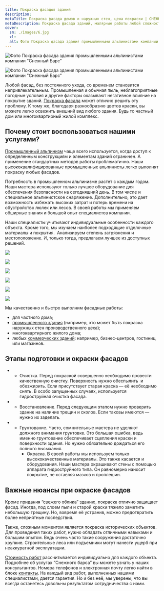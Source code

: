 ```yaml
---
title: Покраска фасадов зданий
description: 
metaTitle: Покраска фасада домов и наружных стен, цена покраски | СНЕЖНЫЙ БАРС
metaDescription: Покраска фасада зданий, малярные работы любой сложности – на любой высоте ☎+38 (096)555-30-92 от специалистов компании Снежный Барс
cover:
  sm: ./images/6.jpg
  xl: 
  alt: Фото Покраска фасада здания промышленными альпинистами компании "Снежный Барс"
---
```

![Фото Покраска фасада здания промышленными альпинистами компании "Снежный Барс"](/wp-content/uploads/2017/05/6.jpg)

![Фото Покраска фасада здания промышленными альпинистами компании "Снежный Барс"](/wp-content/uploads/2017/05/6.jpg)

Любой фасад, без постоянного ухода, со временем становится непривлекательным. Промышленная и обычная пыль, неблагоприятные погодные условия и другие факторы оказывают негативное влияние на покрытие зданий. [Покраска фасада](/pokraska-fasadov-i-zhelezobetonnyx-konstrukcij/) может отлично решить эту проблему. К тому же, благодаря разнообразию цветов краски, вы можете легко освежить внешний вид любого здания. Будь то частный дом или многоквартирный жилой комплекс.

## Почему стоит воспользоваться нашими услугами?

[Промышленный альпинизм](/) чаще всего используется, когда доступ к определенным конструкциям и элементам зданий ограничен. А применение стандартных методов работы проблематично. Наши высококвалифицированные промышленные альпинисты легко выполнят покраску любых фасадов.

Потребность в промышленном альпинизме растет с каждым годом. Наши мастера используют только лучшее оборудование для обеспечения безопасности на сегодняшний день. В том числе и специальное альпинистское снаряжение. Дополнительно, это дает возможность избежать высоких затрат и потерь времени на обустройство люлек или лесов. В своей работы мы применяем обширные знания и большой опыт специалистов компании.  

Наши специалисты учитывают индивидуальные особенности каждого объекта. Кроме того, мы изучаем наиболее подходящие отделочные материалы и покрытия.  Анализируем степень загрязнения и местоположение. И, только тогда, предлагаем лучшее из доступных решений.

![](/wp-content/uploads/2017/05/fasad_DSC02083.jpg)

![](/wp-content/uploads/2017/05/fasad_DSC02083.jpg)

![](/wp-content/uploads/2017/05/fasad_IMG_2785.jpg)

![](/wp-content/uploads/2017/05/fasad_IMG_2785.jpg)

![](/wp-content/uploads/2017/05/20130817_115745.jpg)

![](/wp-content/uploads/2017/05/20130817_115745.jpg)

Мы качественно и быстро выполним фасадные работы:

* для частного дома;
* [промышленного здания](/elevatory-promyshlennye-cexa/) (например, это может быть покраска наружных стен производственного цеха);
* многоквартирного жилого дома;
* любых [коммерческих зданий](/obshhestvennye-obekty-trc-vokzaly/): например, бизнес-центров, гостиниц или магазинов.

## Этапы подготовки и окраски фасадов

* * Очистка. Перед покраской совершенно необходимо провести качественную очистку. Поверхность нужно обеспылить  и обезжирить. Если присутствует старая краска — её необходимо снять. В особо запущенных случаях, используется гидроструйная очистка фасада.

* * Восстановление. Перед следующим этапом нужно проверить здание на наличие трещин и сколов. Если таковы имеются — нужно их заделать.

* * Грунтование. Часто, сомнительные мастера не уделяют должного внимания грунтовке. Это большая ошибка, ведь именно грунтование обеспечивает сцепления краски и поверхности здания. Но нужно обязательно дождаться его полного высыхания.  
    * Окраска. В своей работы мы используем только высококачественные материалы. Это также касается и оборудования. Наши мастера окрашивают стены с помощью аппарата гидроструйного типа. Он равномерно наносит покрытие, не оставляя мазков и проплешин.

## Важные нюансы при окраске фасадов

Кроме придания “свежего облика” зданию, покраска отлично защищает фасад. Иногда, под слоем пыли и старой краски тяжело заметить небольшую трещину. Но, вовремя её устранив, можно предотвратить более неприятные последствия.

Также, сложным моментом является покраска исторических объектов. Для проведения таких работ, нужно обладать отличными навыками и большим опытом. Ведь очень часто такие сооружения достаточно хрупкие. Строительные леса или подъемники могут нанести ущерб при неаккуратной эксплуатации.

[Стоимость работ](/prajs/) рассчитывается индивидуально для каждого объекта. Подробнее об услугах “Снежного барса” вы можете узнать у наших консультантов. Номера телефонов и электронная почту легко найти в блоке [контакты](/#contacts). На каждый вид работ, выполненных нашими специалистами, дается гарантия. Но и без неё, мы уверены, что вы всегда останетесь довольны результатом сотрудничества с нами.
